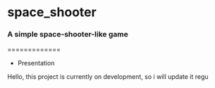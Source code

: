 # space_shooter

### A simple space-shooter-like game

=============

* Presentation

Hello, this project is currently on development, so i will update it regu
